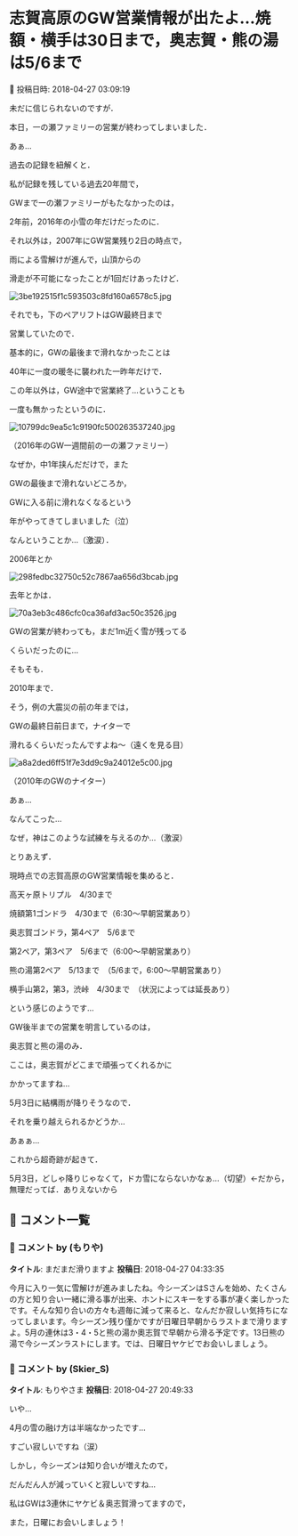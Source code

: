 # 志賀高原のGW営業情報が出たよ…焼額・横手は30日まで，奥志賀・熊の湯は5/6まで

📅 投稿日時: 2018-04-27 03:09:19

未だに信じられないのですが．


本日，一の瀬ファミリーの営業が終わってしまいました．


あぁ…


過去の記録を紐解くと．


私が記録を残している過去20年間で，


GWまで一の瀬ファミリーがもたなかったのは，


2年前，2016年の小雪の年だけだったのに．





それ以外は，2007年にGW営業残り2日の時点で，


雨による雪解けが進んで，山頂からの


滑走が不可能になったことが1回だけあったけど．




![3be192515f1c593503c8fd160a6578c5.jpg](images/3be192515f1c593503c8fd160a6578c5.jpg)




それでも，下のペアリフトはGW最終日まで


営業していたので．


基本的に，GWの最後まで滑れなかったことは


40年に一度の暖冬に襲われた一昨年だけで．


この年以外は，GW途中で営業終了…ということも


一度も無かったというのに．




![10799dc9ea5c1c9190fc500263537240.jpg](images/10799dc9ea5c1c9190fc500263537240.jpg)




（2016年のGW一週間前の一の瀬ファミリー）





なぜか，中1年挟んだだけで，また


GWの最後まで滑れないどころか，


GWに入る前に滑れなくなるという


年がやってきてしまいました（泣）


なんということか…（激涙）．





2006年とか




![298fedbc32750c52c7867aa656d3bcab.jpg](images/298fedbc32750c52c7867aa656d3bcab.jpg)




去年とかは．




![70a3eb3c486cfc0ca36afd3ac50c3526.jpg](images/70a3eb3c486cfc0ca36afd3ac50c3526.jpg)




GWの営業が終わっても，まだ1m近く雪が残ってる


くらいだったのに…





そもそも．


2010年まで．


そう，例の大震災の前の年までは，


GWの最終日前日まで，ナイターで


滑れるくらいだったんですよね～（遠くを見る目）




![a8a2ded6ff51f7e3dd9c9a24012e5c00.jpg](images/a8a2ded6ff51f7e3dd9c9a24012e5c00.jpg)




（2010年のGWのナイター）





あぁ…


なんてこった…


なぜ，神はこのような試練を与えるのか…（激涙）





とりあえず．


現時点での志賀高原のGW営業情報を集めると．





高天ヶ原トリプル　4/30まで





焼額第1ゴンドラ　4/30まで（6:30～早朝営業あり）





奥志賀ゴンドラ，第4ペア　5/6まで


第2ペア，第3ペア　5/6まで（6:00～早朝営業あり）





熊の湯第2ペア　5/13まで　（5/6まで，6:00～早朝営業あり）





横手山第2，第3，渋峠　4/30まで　（状況によっては延長あり）





という感じのようです…


GW後半までの営業を明言しているのは，


奥志賀と熊の湯のみ．





ここは，奥志賀がどこまで頑張ってくれるかに


かかってますね…


5月3日に結構雨が降りそうなので．


それを乗り越えられるかどうか…





あぁぁ…


これから超奇跡が起きて．


5月3日，どしゃ降りじゃなくて，ドカ雪にならないかなぁ…（切望）←だから，無理だってば．ありえないから

## 💬 コメント一覧

### 💬 コメント by (もりや)
**タイトル**: まだまだ滑りますよ
**投稿日**: 2018-04-27 04:33:35

今月に入り一気に雪解けが進みましたね。今シーズンはSさんを始め、たくさんの方と知り合い一緒に滑る事が出来、ホントにスキーをする事が凄く楽しかったです。そんな知り合いの方々も週毎に減って来ると、なんだか寂しい気持ちになってしまいます。今シーズン残り僅かですが日曜日早朝からラストまで滑りますよ。5月の連休は3・4・5と熊の湯か奧志賀で早朝から滑る予定です。13日熊の湯で今シーズンラストにします。では、日曜日ヤケビでお会いしましょう。

### 💬 コメント by (Skier_S)
**タイトル**: もりやさま
**投稿日**: 2018-04-27 20:49:33

いや…

4月の雪の融け方は半端なかったです…

すごい寂しいですね（涙）



しかし，今シーズンは知り合いが増えたので，

だんだん人が減っていくと寂しいですね…

私はGWは3連休にヤケビ＆奥志賀滑ってますので，

また，日曜にお会いしましょう！

